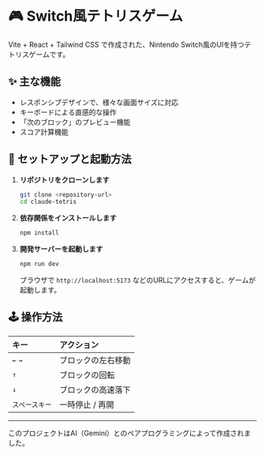 # 🎮 Switch風テトリスゲーム

Vite + React + Tailwind CSS で作成された、Nintendo Switch風のUIを持つテトリスゲームです。

## ✨ 主な機能

-   レスポンシブデザインで、様々な画面サイズに対応
-   キーボードによる直感的な操作
-   「次のブロック」のプレビュー機能
-   スコア計算機能

## 🚀 セットアップと起動方法

1.  **リポジトリをクローンします**
    ```bash
    git clone <repository-url>
    cd claude-tetris
    ```

2.  **依存関係をインストールします**
    ```bash
    npm install
    ```

3.  **開発サーバーを起動します**
    ```bash
    npm run dev
    ```
    ブラウザで `http://localhost:5173` などのURLにアクセスすると、ゲームが起動します。

## 🕹️ 操作方法

| キー          | アクション |
| :------------ | :--------- |
| `←` `→`      | ブロックの左右移動 |
| `↑`           | ブロックの回転   |
| `↓`           | ブロックの高速落下 |
| `スペースキー` | 一時停止 / 再開  |

---
このプロジェクトはAI（Gemini）とのペアプログラミングによって作成されました。
